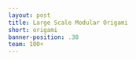 ```yaml
---
layout: post
title: Large Scale Modular Origami
short: origami
banner-position: .38
team: 100+
---
```

